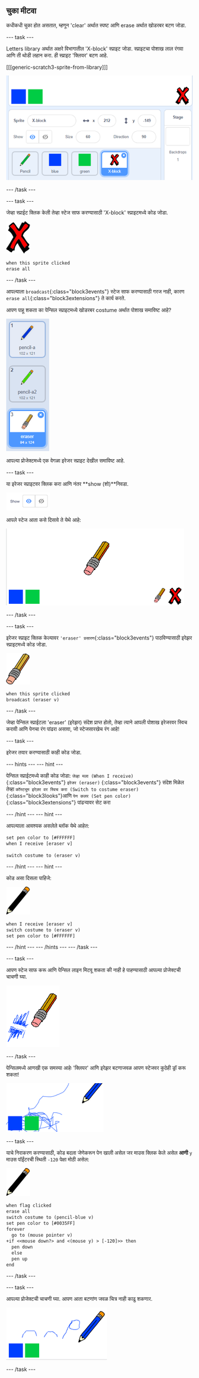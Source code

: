 ## चुका मीटवा

कधीकधी चुका होत असतात, म्हणून 'clear' अर्थात स्पष्ट आणि erase अर्थात खोडरबर बटण जोडा.

\--- task \---

Letters library अर्थात अक्षरे विभागातील 'X-block' स्प्राइट जोडा. स्प्राइटचा पोशाख लाल रंगवा आणि ती थोडी लहान करा. ही स्प्राइट 'क्लियर' बटण आहे.

[[[generic-scratch3-sprite-from-library]]]

![स्क्रीनशॉट](images/paint-x.png)

\--- /task \---

\--- task \---

जेव्हा स्प्राईट क्लिक केली तेव्हा स्टेज साफ करण्यासाठी 'X-block' स्प्राइटमध्ये कोड जोडा.

![फुली](images/cross.png)

```blocks3
when this sprite clicked
erase all
```

\--- /task \---

आपल्याला `broadcast`{:class="block3events"} स्टेज साफ करण्यासाठी गरज नाही, कारण `erase all`{:class="block3extensions"} ते कार्य करते.

आपण पाहू शकता का पेन्सिल स्प्राइटमध्ये खोडरबर costume अर्थात पोशाख समाविष्ट आहे?

![स्क्रीनशॉट](images/paint-eraser-costume.png)

आपल्या प्रोजेक्टमध्ये एक वेगळा इरेजर स्प्राइट देखील समाविष्ट आहे.

\--- task \---

या इरेजर स्प्राइटवर क्लिक करा आणि नंतर **show (शो)**निवडा.

![स्क्रीनशॉट](images/show-eraser.png)

आपले स्टेज आता कसे दिसावे ते येथे आहे:

![स्क्रीनशॉट](images/paint-eraser-stage.png)

\--- /task \---

\--- task \---

इरेजर स्प्राइट क्लिक केल्यावर `'eraser' प्रसारण`{:class="block3events"} पाठविण्यासाठी इरेझर स्प्राइटमध्ये कोड जोडा.

![इरेजर](images/eraser.png)

```blocks3
when this sprite clicked
broadcast (eraser v)
```

\--- /task \---

जेव्हा पेन्सिल स्प्राईटला 'eraser' (इरेझर) संदेश प्राप्त होतो, तेव्हा त्याने आपली पोशाख इरेजरवर स्विच करावी आणि पेनचा रंग पांढरा असावा, जो स्टेजसारखेच रंग आहे!

\--- task \---

इरेजर तयार करण्यासाठी काही कोड जोडा.

\--- hints \--- \--- hint \---

पेन्सिल स्प्राईटमध्ये काही कोड जोडा: `जेव्हा मला (When I receive)`{:class="block3events"} `इरेजर (eraser)` {:class="block3events"} संदेश मिळेल तेव्हा `कॉस्ट्यूम इरेज़र वर स्विच करा (Switch to costume eraser)`{:class="block3looks"}आणि `पेन कलर (Set pen color)`{:class="block3extensions"} पांढर्‍यावर सेट करा

\--- /hint \--- \--- hint \---

आपल्याला आवश्यक असलेले ब्लॉक येथे आहेत:

```blocks3
set pen color to [#FFFFFF]
when I receive [eraser v]

switch costume to (eraser v)
```

\--- /hint \--- \--- hint \---

कोड असा दिसला पाहिजे:

![पेन्सिल](images/pencil.png)

```blocks3
when I receive [eraser v]
switch costume to (eraser v)
set pen color to [#FFFFFF]
```

\--- /hint \--- \--- /hints \--- \--- /task \---

\--- task \---

आपण स्टेज साफ करू आणि पेन्सिल लाइन मिटवू शकता की नाही हे पाहण्यासाठी आपल्या प्रोजेक्टची चाचणी घ्या.

![स्क्रीनशॉट](images/paint-erase-test.png)

\--- /task \---

पेन्सिलमध्ये आणखी एक समस्या आहेः 'क्लियर' आणि इरेझर बटणाजवळ आपण स्टेजवर कुठेही ड्रॉ करू शकता!

![स्क्रीनशॉट](images/paint-draw-problem.png)

\--- task \---

याचे निराकरण करण्यासाठी, कोड बदला जेणेकरून पेन खाली असेल जर माउस क्लिक केले असेल **आणी** `y` माउस पॉईंटरची स्थिती `-120` पेक्षा मोठी असेल:

![पेन्सिल](images/pencil.png)

```blocks3
when flag clicked
erase all
switch costume to (pencil-blue v)
set pen color to [#0035FF]
forever
  go to (mouse pointer v)
+if <<mouse down?> and <(mouse y) > [-120]>> then 
  pen down
  else
  pen up
end
```

\--- /task \---

\--- task \---

आपल्या प्रोजेक्टची चाचणी घ्या. आपण आता बटणांण जवळ चित्र नाही काढु शकणार.

![स्क्रीनशॉट](images/paint-fixed.png)

\--- /task \---